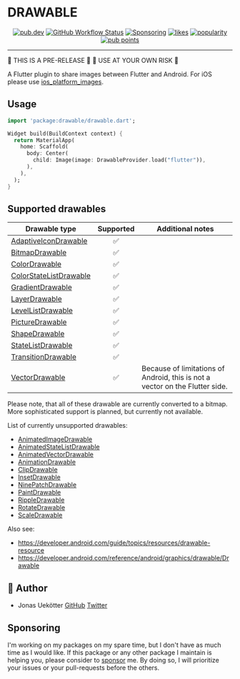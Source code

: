 # DRAWABLE

<p align="center">
  <a href="https://pub.dev/packages/drawable"><img src="https://img.shields.io/pub/v/drawable.svg" alt="pub.dev"></a>
  <a href="https://github.com/ueman/drawable/actions?query=workflow%3Abuild"><img src="https://github.com/ueman/drawable/workflows/build/badge.svg?branch=main" alt="GitHub Workflow Status"></a>
  <!-- <a href="https://codecov.io/gh/ueman/drawable"><img src="https://codecov.io/gh/ueman/drawable/branch/main/graph/badge.svg" alt="code coverage"></a> -->
  <a href="https://github.com/ueman#sponsor-me"><img src="https://img.shields.io/github/sponsors/ueman" alt="Sponsoring"></a>
  <a href="https://pub.dev/packages/drawable/score"><img src="https://badges.bar/drawable/likes" alt="likes"></a>
  <a href="https://pub.dev/packages/drawable/score"><img src="https://badges.bar/drawable/popularity" alt="popularity"></a>
  <a href="https://pub.dev/packages/drawable/score"><img src="https://badges.bar/drawable/pub%20points" alt="pub points"></a>
</p>

---

🚧 THIS IS A PRE-RELEASE 🚧 
🚧 USE AT YOUR OWN RISK 🚧

A Flutter plugin to share images between Flutter and Android.
For iOS please use [ios_platform_images](https://pub.dev/packages/ios_platform_images).

## Usage

```dart
import 'package:drawable/drawable.dart';

Widget build(BuildContext context) {
  return MaterialApp(
    home: Scaffold(
      body: Center(
        child: Image(image: DrawableProvider.load("flutter")),
      ),
    ),
  );
}
```

## Supported drawables

| Drawable type | Supported | Additional notes     |
|---------------|:---------:|----------------------|
| [AdaptiveIconDrawable](https://developer.android.com/reference/android/graphics/drawable/AdaptiveIconDrawable) | ✅ | |
| [BitmapDrawable](https://developer.android.com/guide/topics/resources/drawable-resource#Bitmap)               | ✅ | |
| [ColorDrawable](https://developer.android.com/reference/android/graphics/drawable/ColorDrawable) | ✅ | |
| [ColorStateListDrawable](https://developer.android.com/reference/android/graphics/drawable/ColorStateListDrawable) | ✅ | |
| [GradientDrawable](https://developer.android.com/reference/android/graphics/drawable/GradientDrawable) | ✅ | |
| [LayerDrawable](https://developer.android.com/reference/android/graphics/drawable/LayerDrawable) | ✅ | |
| [LevelListDrawable](https://developer.android.com/reference/android/graphics/drawable/LevelListDrawable) | ✅ | |
| [PictureDrawable](https://developer.android.com/reference/android/graphics/drawable/PictureDrawable) | ✅ | |
| [ShapeDrawable](https://developer.android.com/reference/android/graphics/drawable/ShapeDrawable) | ✅ | |
| [StateListDrawable](https://developer.android.com/reference/android/graphics/drawable/StateListDrawable) | ✅ | |
| [TransitionDrawable](https://developer.android.com/reference/android/graphics/drawable/TransitionDrawable) | ✅ | |
| [VectorDrawable](https://developer.android.com/reference/android/graphics/drawable/VectorDrawable) | ✅ | Because of limitations of Android, this is not a vector on the Flutter side. |

Please note, that all of these drawable are currently converted to a bitmap.
More sophisticated support is planned, but currently not available.

List of currently unsupported drawables:
- [AnimatedImageDrawable](https://developer.android.com/reference/android/graphics/drawable/AnimatedImageDrawable)
- [AnimatedStateListDrawable](https://developer.android.com/reference/android/graphics/drawable/AnimatedStateListDrawable)
- [AnimatedVectorDrawable](https://developer.android.com/reference/android/graphics/drawable/AnimatedVectorDrawable)
- [AnimationDrawable](https://developer.android.com/reference/android/graphics/drawable/AnimationDrawable)
- [ClipDrawable](https://developer.android.com/reference/android/graphics/drawable/ClipDrawable)
- [InsetDrawable](https://developer.android.com/reference/android/graphics/drawable/InsetDrawable)
- [NinePatchDrawable](https://developer.android.com/reference/android/graphics/drawable/NinePatchDrawable)
- [PaintDrawable](https://developer.android.com/reference/android/graphics/drawable/PaintDrawable)
- [RippleDrawable](https://developer.android.com/reference/android/graphics/drawable/RippleDrawable)
- [RotateDrawable](https://developer.android.com/reference/android/graphics/drawable/RotateDrawable)
- [ScaleDrawable](https://developer.android.com/reference/android/graphics/drawable/ScaleDrawable)


Also see:
- https://developer.android.com/guide/topics/resources/drawable-resource
- https://developer.android.com/reference/android/graphics/drawable/Drawable

## 📣  Author

- Jonas Uekötter [GitHub](https://github.com/ueman) [Twitter](https://twitter.com/ue_man)

## Sponsoring

I'm working on my packages on my spare time, but I don't have as much time as I would like.
If this package or any other package I maintain is helping you, please consider to [sponsor](https://github.com/ueman#sponsor-me) me.
By doing so, I will prioritize your issues or your pull-requests before the others.
